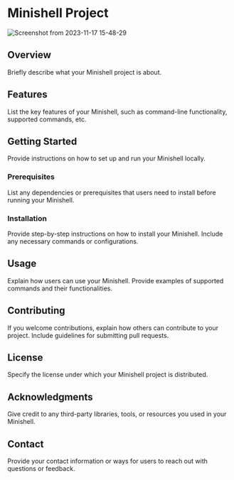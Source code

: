 # Minishell Project

![Screenshot from 2023-11-17 15-48-29](https://github.com/MicchelFAB/42Porto-lvl_3_minishell/assets/88142367/1dc92488-77cd-482b-8991-ef606d642143)


## Overview
Briefly describe what your Minishell project is about.

## Features
List the key features of your Minishell, such as command-line functionality, supported commands, etc.

## Getting Started
Provide instructions on how to set up and run your Minishell locally.

### Prerequisites
List any dependencies or prerequisites that users need to install before running your Minishell.

### Installation
Provide step-by-step instructions on how to install your Minishell. Include any necessary commands or configurations.

## Usage
Explain how users can use your Minishell. Provide examples of supported commands and their functionalities.

## Contributing
If you welcome contributions, explain how others can contribute to your project. Include guidelines for submitting pull requests.

## License
Specify the license under which your Minishell project is distributed.

## Acknowledgments
Give credit to any third-party libraries, tools, or resources you used in your Minishell.

## Contact
Provide your contact information or ways for users to reach out with questions or feedback.

